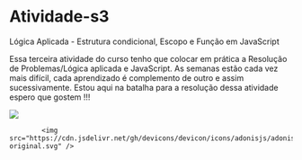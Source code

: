 # Atividade-s3
Lógica Aplicada - Estrutura condicional, Escopo e Função em JavaScript

Essa terceira atividade do curso tenho que colocar em prática a Resolução de Problemas/Lógica aplicada e JavaScript.
As semanas estão cada vez mais difícil, cada aprendizado é complemento de outro e assim sucessivamente.
Estou aqui na batalha para a resolução dessa atividade espero que gostem !!!

<img src="https://cdn.jsdelivr.net/gh/devicons/devicon/icons/adonisjs/adonisjs-original.svg" />


            <img src="https://cdn.jsdelivr.net/gh/devicons/devicon/icons/adonisjs/adonisjs-original.svg" />
          
